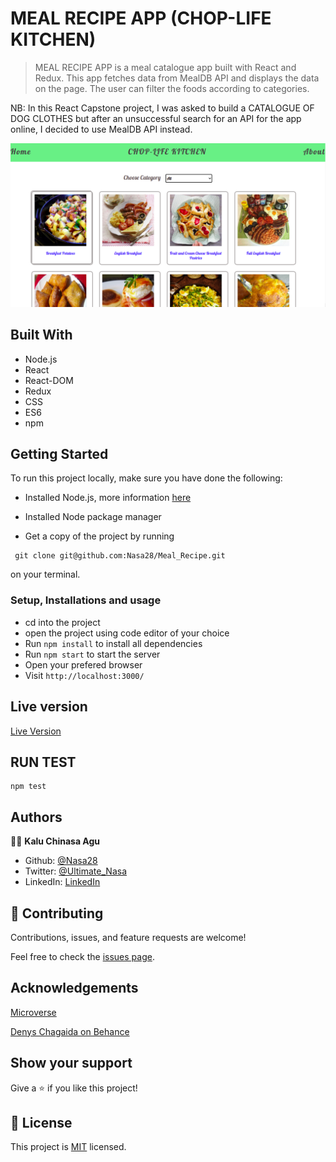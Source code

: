 # MEAL RECIPE APP (CHOP-LIFE KITCHEN)

> MEAL RECIPE APP is a meal catalogue app built with React and Redux. This app fetches data from MealDB API and displays the data on the page. The user can filter the foods according to categories.

NB: In this React Capstone project, I was asked to build a CATALOGUE OF DOG CLOTHES but after an unsuccessful search for an API for the app online, I decided to use MealDB API instead.

![screenshot](readme.png)

## Built With

- Node.js
- React
- React-DOM
- Redux
- CSS
- ES6
- npm

## Getting Started

To run this project locally, make sure you have done the following:

- Installed Node.js, more information [here](https://nodejs.org/en/)
- Installed Node package manager

- Get a copy of the project by running

```
 git clone git@github.com:Nasa28/Meal_Recipe.git

```

on your terminal.

### Setup, Installations and usage

- cd into the project
- open the project using code editor of your choice
- Run `npm install` to install all dependencies
- Run `npm start` to start the server
- Open your prefered browser
- Visit `http://localhost:3000/`

## Live version

[Live Version](https://chop-life.netlify.app/)

## RUN TEST

```
npm test

```

## Authors

👨‍💻 **Kalu Chinasa Agu**

- Github: [@Nasa28](https://github.com/Nasa28)
- Twitter: [@Ultimate_Nasa](https://twitter.com/Ultimate_Nasa)
- LinkedIn: [LinkedIn](https://www.linkedin.com/in/kalu-chinasa-agu-a15080103/)

## 🤝 Contributing

Contributions, issues, and feature requests are welcome!

Feel free to check the [issues page](https://github.com/Nasa28/Meal_Recipe/issues).

## Acknowledgements

[Microverse](https://www.microverse.org/)

[Denys Chagaida on Behance](https://www.behance.net/chagaida)

## Show your support

Give a ⭐️ if you like this project!

## 📝 License

This project is [MIT](https://github.com/stevenvachon/broken-link-checker/blob/main/license) licensed.
